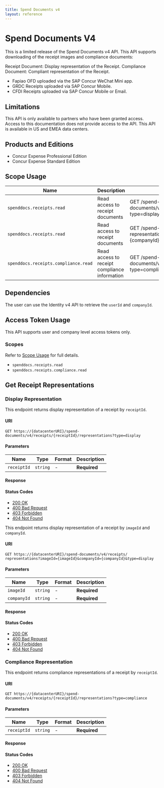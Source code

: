 ```yaml
---
title: Spend Documents v4
layout: reference
---
```


# Spend Documents V4

This is a limited release of the Spend Documents v4 API. This API supports downloading of the receipt images and compliance documents:

Receipt Document: Display representation of the Receipt.
Compliance Document: Compliant representation of the Receipt.

- Fapiao OFD uploaded via the SAP Concur WeChat Mini app.
- GRDC Receipts uploaded via SAP Concur Mobile.
- CFDI Receipts uploaded via SAP Concur Mobile or Email.

## <a name="limitations"></a>Limitations

This API is only available to partners who have been granted access. Access to this documentation does not provide access to the API. This API is available in US and EMEA data centers.

## <a name="products-editions"></a>Products and Editions

* Concur Expense Professional Edition
* Concur Expense Standard Edition

## <a name="scope-usage"></a>Scope Usage

Name|Description|Endpoint
---|---|---
`spenddocs.receipts.read`|Read access to receipt documents|GET /spend-documents/v4/receipts/{receiptId}/representations?type=display
`spenddocs.receipts.read`|Read access to receipt documents|GET /spend-documents/v4/receipts/ representations?imageId={imageId}&companyId={companyId}&type=display
`spenddocs.receipts.compliance.read`|Read access to receipt compliance information|GET /spend-documents/v4/receipts/{receiptId}/representations?type=compliance

## <a name="dependencies"></a>Dependencies

The user can use the Identity v4 API to retrieve the `userId` and `companyId`.

## <a name="access-token-usage"></a>Access Token Usage

This API supports user and company level access tokens only.

### Scopes

Refer to [Scope Usage](#scope-usage) for full details.

* `spenddocs.receipts.read`
* `spenddocs.receipts.compliance.read`

## <a name="get-receipt-representations"></a>Get Receipt Representations

### Display Representation

This endpoint returns display representation of a receipt by `receiptId`.

#### URI

```shell
GET https://{datacenterURI}/spend-documents/v4/receipts/{receiptId}/representations?type=display
```


#### Parameters

Name|Type|Format|Description
---|---|---|---
`receiptId`|`string`| -	|**Required**

#### Response

#### Status Codes

* [200 OK](https://tools.ietf.org/html/rfc7231#section-6.3.1)
* [400 Bad Request](https://tools.ietf.org/html/rfc7231#section-6.5.1)
* [403 Forbidden](https://tools.ietf.org/html/rfc7231#section-6.5.3)
* [404 Not Found](https://tools.ietf.org/html/rfc7231#section-6.5.3)

This endpoint returns display representation of a receipt by `imageId` and `companyId`.

#### URI

```shell
GET https://{datacenterURI}/spend-documents/v4/receipts/ representations?imageId={imageId}&companyId={companyId}&type=display
```


#### Parameters

Name|Type|Format|Description
---|---|---|---
`imageId`|`string`|	- |**Required**
`companyId`|`string`| -	|**Required**

#### Response

#### Status Codes

* [200 OK](https://tools.ietf.org/html/rfc7231#section-6.3.1)
* [400 Bad Request](https://tools.ietf.org/html/rfc7231#section-6.5.1)
* [403 Forbidden](https://tools.ietf.org/html/rfc7231#section-6.5.3)
* [404 Not Found](https://tools.ietf.org/html/rfc7231#section-6.5.3)

### Compliance Representation

This endpoint returns compliance representations of a receipt by `receiptId`.

#### URI

```shell
GET https://{datacenterURI}/spend-documents/v4/receipts/{receiptId}/representations?type=compliance
```


#### Parameters

Name|Type|Format|Description
---|---|---|---
`receiptId`|`string`| - |**Required**

#### Response

#### Status Codes

* [200 OK](https://tools.ietf.org/html/rfc7231#section-6.3.1)
* [400 Bad Request](https://tools.ietf.org/html/rfc7231#section-6.5.1)
* [403 Forbidden](https://tools.ietf.org/html/rfc7231#section-6.5.3)
* [404 Not Found](https://tools.ietf.org/html/rfc7231#section-6.5.3)
